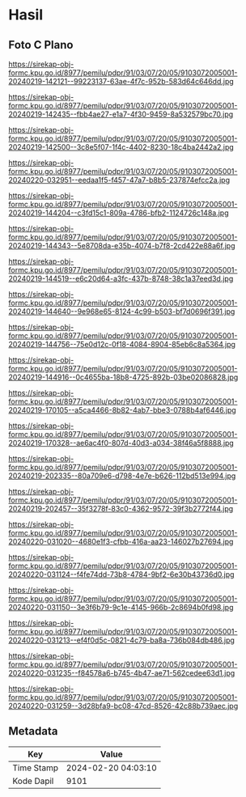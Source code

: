 # Hasil

## Foto C Plano

https://sirekap-obj-formc.kpu.go.id/8977/pemilu/pdpr/91/03/07/20/05/9103072005001-20240219-142121--99223137-63ae-4f7c-952b-583d64c646dd.jpg

https://sirekap-obj-formc.kpu.go.id/8977/pemilu/pdpr/91/03/07/20/05/9103072005001-20240219-142435--fbb4ae27-e1a7-4f30-9459-8a532579bc70.jpg

https://sirekap-obj-formc.kpu.go.id/8977/pemilu/pdpr/91/03/07/20/05/9103072005001-20240219-142500--3c8e5f07-1f4c-4402-8230-18c4ba2442a2.jpg

https://sirekap-obj-formc.kpu.go.id/8977/pemilu/pdpr/91/03/07/20/05/9103072005001-20240220-032951--eedaa1f5-f457-47a7-b8b5-237874efcc2a.jpg

https://sirekap-obj-formc.kpu.go.id/8977/pemilu/pdpr/91/03/07/20/05/9103072005001-20240219-144204--c3fd15c1-809a-4786-bfb2-1124726c148a.jpg

https://sirekap-obj-formc.kpu.go.id/8977/pemilu/pdpr/91/03/07/20/05/9103072005001-20240219-144343--5e8708da-e35b-4074-b7f8-2cd422e88a6f.jpg

https://sirekap-obj-formc.kpu.go.id/8977/pemilu/pdpr/91/03/07/20/05/9103072005001-20240219-144519--e6c20d64-a3fc-437b-8748-38c1a37eed3d.jpg

https://sirekap-obj-formc.kpu.go.id/8977/pemilu/pdpr/91/03/07/20/05/9103072005001-20240219-144640--9e968e65-8124-4c99-b503-bf7d0696f391.jpg

https://sirekap-obj-formc.kpu.go.id/8977/pemilu/pdpr/91/03/07/20/05/9103072005001-20240219-144756--75e0d12c-0f18-4084-8904-85eb6c8a5364.jpg

https://sirekap-obj-formc.kpu.go.id/8977/pemilu/pdpr/91/03/07/20/05/9103072005001-20240219-144916--0c4655ba-18b8-4725-892b-03be02086828.jpg

https://sirekap-obj-formc.kpu.go.id/8977/pemilu/pdpr/91/03/07/20/05/9103072005001-20240219-170105--a5ca4466-8b82-4ab7-bbe3-0788b4af6446.jpg

https://sirekap-obj-formc.kpu.go.id/8977/pemilu/pdpr/91/03/07/20/05/9103072005001-20240219-170328--ae6ac4f0-807d-40d3-a034-38f46a5f8888.jpg

https://sirekap-obj-formc.kpu.go.id/8977/pemilu/pdpr/91/03/07/20/05/9103072005001-20240219-202335--80a709e6-d798-4e7e-b626-112bd513e994.jpg

https://sirekap-obj-formc.kpu.go.id/8977/pemilu/pdpr/91/03/07/20/05/9103072005001-20240219-202457--35f3278f-83c0-4362-9572-39f3b2772f44.jpg

https://sirekap-obj-formc.kpu.go.id/8977/pemilu/pdpr/91/03/07/20/05/9103072005001-20240220-031020--4680e1f3-cfbb-416a-aa23-146027b27694.jpg

https://sirekap-obj-formc.kpu.go.id/8977/pemilu/pdpr/91/03/07/20/05/9103072005001-20240220-031124--f4fe74dd-73b8-4784-9bf2-6e30b43736d0.jpg

https://sirekap-obj-formc.kpu.go.id/8977/pemilu/pdpr/91/03/07/20/05/9103072005001-20240220-031150--3e3f6b79-9c1e-4145-966b-2c8694b0fd98.jpg

https://sirekap-obj-formc.kpu.go.id/8977/pemilu/pdpr/91/03/07/20/05/9103072005001-20240220-031213--ef4f0d5c-0821-4c79-ba8a-736b084db486.jpg

https://sirekap-obj-formc.kpu.go.id/8977/pemilu/pdpr/91/03/07/20/05/9103072005001-20240220-031235--f84578a6-b745-4b47-ae71-562cedee63d1.jpg

https://sirekap-obj-formc.kpu.go.id/8977/pemilu/pdpr/91/03/07/20/05/9103072005001-20240220-031259--3d28bfa9-bc08-47cd-8526-42c88b739aec.jpg


## Metadata

| Key        | Value               |
| ---------- | ------------------- |
| Time Stamp | 2024-02-20 04:03:10 |
| Kode Dapil | 9101                |



